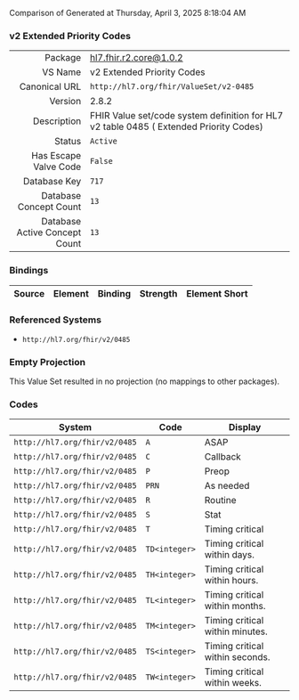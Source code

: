 Comparison of 
Generated at Thursday, April 3, 2025 8:18:04 AM

### v2 Extended Priority Codes

|      |     |
| ---: | --- |
| Package | hl7.fhir.r2.core@1.0.2 |
| VS Name | v2 Extended Priority Codes |
| Canonical URL | `http://hl7.org/fhir/ValueSet/v2-0485` |
| Version | 2.8.2 |
| Description | FHIR Value set/code system definition for HL7 v2 table 0485 ( Extended Priority Codes) |
| Status | `Active` |
| Has Escape Valve Code | `False` |
| Database Key | `717` |
| Database Concept Count | `13` |
| Database Active Concept Count | `13` |
### Bindings

| Source | Element | Binding | Strength | Element Short |
| ------ | ------- | ------- | -------- | ------------- |

### Referenced Systems

* `http://hl7.org/fhir/v2/0485`
### Empty Projection

This Value Set resulted in no projection (no mappings to other packages).

### Codes

| System | Code | Display |
| ------ | ---- | ------- |
| `http://hl7.org/fhir/v2/0485` | `A` | ASAP |
| `http://hl7.org/fhir/v2/0485` | `C` | Callback |
| `http://hl7.org/fhir/v2/0485` | `P` | Preop |
| `http://hl7.org/fhir/v2/0485` | `PRN` | As needed |
| `http://hl7.org/fhir/v2/0485` | `R` | Routine |
| `http://hl7.org/fhir/v2/0485` | `S` | Stat |
| `http://hl7.org/fhir/v2/0485` | `T` | Timing critical |
| `http://hl7.org/fhir/v2/0485` | `TD<integer>` | Timing critical within <integer> days. |
| `http://hl7.org/fhir/v2/0485` | `TH<integer>` | Timing critical within <integer> hours. |
| `http://hl7.org/fhir/v2/0485` | `TL<integer>` | Timing critical within <integer> months. |
| `http://hl7.org/fhir/v2/0485` | `TM<integer>` | Timing critical within <integer> minutes. |
| `http://hl7.org/fhir/v2/0485` | `TS<integer>` | Timing critical within <integer> seconds. |
| `http://hl7.org/fhir/v2/0485` | `TW<integer>` | Timing critical within <integer> weeks. |
